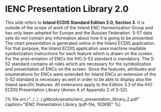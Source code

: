 # IENC Presentation Library 2.0

This side refers to **Inland ECDIS Standard Edition 2.0, Section 3.** It is outside of the scope of work of the Inland ENC Harmonization Group and has only been adopted for Europe and the Russian Federation. S-57 data sets do not contain any information about how it is going to be presented. The chart presentation is generated online in the Inland ECDIS application. For that purpose, the Inland ECDIS application uses machine readable symbolization instructions for each feature which is drawn on the screen. For the pres-entation of ENCs the IHO S-52 standard is mandatory. The S-52 standard contains all rules which are necessary for the symbolization and presentation of ENCs on the screen. Since the features, attributes and enumerations for ENCs were extended for Inland ENCs an extension of the S-52 standard is necessary as well in order to be able to display also the Inland specific features. All extensions apply to the Edition 3.3 of the IHO ECDIS Presentation Library \(Annex A of Appendix 2 of S-52\). 

{% file src="../../../.gitbook/assets/ienc\_presentation\_library\_2.pdf" caption="IENC Presentation Library \(pdf-file, 102KB\)" %}








